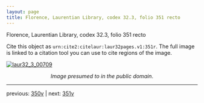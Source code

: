 ```yaml
---
layout: page
title: Florence, Laurentian Library, codex 32.3, folio 351 recto
---
```


Florence, Laurentian Library, codex 32.3, folio 351 recto

Cite this object as `urn:cite2:citelaur:laur32pages.v1:351r`.  The full image is linked to a citation tool you can use to cite regions of the image.

[![laur32_3_00709](http://www.homermultitext.org/iipsrv?IIIF=/project/homer/pyramidal/deepzoom/citelaur/laur32imgs/v1/laur32_3_00709.tif/full/800,/0/default.jpg)](http://www.homermultitext.org/ict2/?urn=urn:cite2:citelaur:laur32imgs.v1:laur32_3_00709) 

<p style="text-align: center; font-style: italic;">Image presumed to in the public domain.</p>

---

previous: [350v](../350v/) | next: [351v](../351v/)